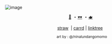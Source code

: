 

![image](https://github.com/user-attachments/assets/c7626058-3c20-4675-b9a3-8f8fa9e19b54)

<div align="center">

[💉](https://github.com/ghostly-sorrows)
&nbsp;⋆
[🕶️](https://github.com/fourhundredroses)
&nbsp;⋆
[🫖](https://github.com/scagpilledd)
&nbsp;

<div align="center">

[straw](https://reverse1999.straw.page/)
&nbsp;|
[carrd](https://ghostlady.carrd.co)&nbsp;|
[linktree](https://linktr.ee/ghostlysorrows)
&nbsp;&nbsp;

<p align="center"> <sub> art by : @/ninalundangomomo</p>
